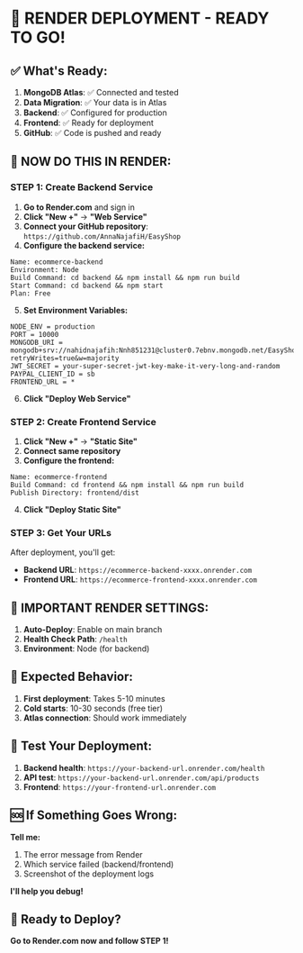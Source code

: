 # 🎯 RENDER DEPLOYMENT - READY TO GO!

## ✅ What's Ready:

1. **MongoDB Atlas**: ✅ Connected and tested
2. **Data Migration**: ✅ Your data is in Atlas
3. **Backend**: ✅ Configured for production
4. **Frontend**: ✅ Ready for deployment
5. **GitHub**: ✅ Code is pushed and ready

## 🚀 NOW DO THIS IN RENDER:

### STEP 1: Create Backend Service

1. **Go to Render.com** and sign in
2. **Click "New +"** → **"Web Service"**
3. **Connect your GitHub repository**: `https://github.com/AnnaNajafiH/EasyShop`
4. **Configure the backend service:**

```
Name: ecommerce-backend
Environment: Node
Build Command: cd backend && npm install && npm run build
Start Command: cd backend && npm start
Plan: Free
```

5. **Set Environment Variables:**
```
NODE_ENV = production
PORT = 10000
MONGODB_URI = mongodb+srv://nahidnajafih:Nnh851231@cluster0.7ebnv.mongodb.net/EasyShop?retryWrites=true&w=majority
JWT_SECRET = your-super-secret-jwt-key-make-it-very-long-and-random
PAYPAL_CLIENT_ID = sb
FRONTEND_URL = *
```

6. **Click "Deploy Web Service"**

### STEP 2: Create Frontend Service

1. **Click "New +"** → **"Static Site"**
2. **Connect same repository**
3. **Configure the frontend:**

```
Name: ecommerce-frontend
Build Command: cd frontend && npm install && npm run build
Publish Directory: frontend/dist
```

4. **Click "Deploy Static Site"**

### STEP 3: Get Your URLs

After deployment, you'll get:
- **Backend URL**: `https://ecommerce-backend-xxxx.onrender.com`
- **Frontend URL**: `https://ecommerce-frontend-xxxx.onrender.com`

## 🔧 IMPORTANT RENDER SETTINGS:

1. **Auto-Deploy**: Enable on main branch
2. **Health Check Path**: `/health`
3. **Environment**: Node (for backend)

## 🚨 Expected Behavior:

1. **First deployment**: Takes 5-10 minutes
2. **Cold starts**: 10-30 seconds (free tier)
3. **Atlas connection**: Should work immediately

## 📱 Test Your Deployment:

1. **Backend health**: `https://your-backend-url.onrender.com/health`
2. **API test**: `https://your-backend-url.onrender.com/api/products`
3. **Frontend**: `https://your-frontend-url.onrender.com`

## 🆘 If Something Goes Wrong:

**Tell me:**
1. The error message from Render
2. Which service failed (backend/frontend)
3. Screenshot of the deployment logs

**I'll help you debug!**

## 🎉 Ready to Deploy?

**Go to Render.com now and follow STEP 1!**
